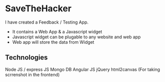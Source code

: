 SaveTheHacker
=============

I have created a Feedback / Testing App.

- It contains a Web App & a Javascript widget
- Javascript widget can be plugable to any website and web app
- Web app will store the data from Widget

Technologies
------------
Node JS / express JS
Mongo DB
Angular JS
jQuery
html2canvas (For taking scrrenshot in the frontend)
